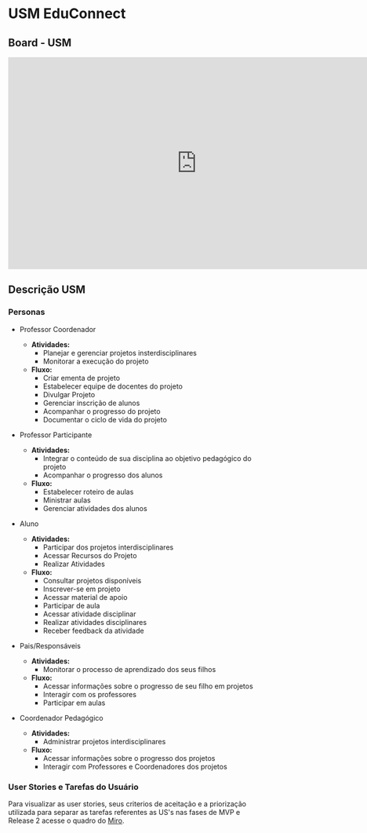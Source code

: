 # USM EduConnect

## Board - USM

<iframe width="768" height="432" src="https://miro.com/app/live-embed/uXjVLjr3W5o=/?moveToViewport=2780,-2215,2288,1073&embedId=96049546706" frameborder="0" scrolling="no" allow="fullscreen; clipboard-read; clipboard-write" allowfullscreen></iframe>

## Descrição USM

### Personas

- Professor Coordenador
    - **Atividades:**
        - Planejar e gerenciar projetos insterdisciplinares
        - Monitorar a execução do projeto
    - **Fluxo:**
        - Criar ementa de projeto
        - Estabelecer equipe de docentes do projeto
        - Divulgar Projeto
        - Gerenciar inscrição de alunos
        - Acompanhar o progresso do projeto
        - Documentar o ciclo de vida do projeto

- Professor Participante
    - **Atividades:**
        - Integrar o conteúdo de sua disciplina ao objetivo pedagógico do projeto
        - Acompanhar o progresso dos alunos
    - **Fluxo:**
        - Estabelecer roteiro de aulas
        - Ministrar aulas
        - Gerenciar atividades dos alunos

- Aluno
    - **Atividades:**
        - Participar dos projetos interdisciplinares
        - Acessar Recursos do Projeto
        - Realizar Atividades
    - **Fluxo:**
        - Consultar projetos disponíveis
        - Inscrever-se em projeto
        - Acessar material de apoio
        - Participar de aula
        - Acessar atividade disciplinar
        - Realizar atividades disciplinares
        - Receber feedback da atividade

- Pais/Responsáveis
    - **Atividades:**
        - Monitorar o processo de aprendizado dos seus filhos
    - **Fluxo:**
        - Acessar informações sobre o progresso de seu filho em projetos
        - Interagir com os professores
        - Participar em aulas

- Coordenador Pedagógico
    - **Atividades:**
        - Administrar projetos interdisciplinares
    - **Fluxo:**
        - Acessar informações sobre o progresso dos projetos
        - Interagir com Professores e Coordenadores dos projetos


### User Stories e Tarefas do Usuário

Para visualizar as user stories, seus criterios de aceitação e a priorização utilizada para separar as tarefas referentes as US's nas fases de MVP e Release 2 acesse o quadro do [Miro](https://miro.com/app/board/uXjVLjr3W5o=/?share_link_id=970405194808).
